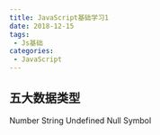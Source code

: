 ```yaml
---
title: JavaScript基础学习1
date: 2018-12-15
tags:
 - Js基础
categories:
 - JavaScript
---
```


## 五大数据类型

Number String Undefined Null Symbol
